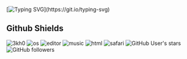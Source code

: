 [![Typing SVG](https://readme-typing-svg.herokuapp.com?font=menlo&color=%FFF1C8&height=60&width=600&lines=CrazyH+-+A+Python+Developer+;Loves+Every+Cat+In+The+World!;Loves+Fresh+Air!)](https://git.io/typing-svg)

<h2>Github Shields</h2>
<p align="left"> 
  <img src="https://komarev.com/ghpvc/?username=cph101&label=Profile Visitors&color=001eff&style=flat" alt="3kh0" /> 
  <img href="https://www.apple.com/macos/" src="https://img.shields.io/badge/OS-MacOS-lightgrey/?logo=macos" alt="os">
  <img href="https://developer.apple.com/xcode/" src="https://img.shields.io/badge/Editor-XCode-blue/?logo=xcode" alt="editor">
  <img href="https://www.apple.com/uk/apple-music/" src="https://img.shields.io/badge/Listens%20to-Apple%20Music-FA233B/?logo=applemusic&logoColor=warning&color=FA233B" alt="music">
  <img src="https://img.shields.io/badge/Knows-HTML-blue/?logo=html5&logoColor=warning&color=orange" alt="html">
  <img href="https://www.apple.com/uk/safari/" alt="safari" src="https://img.shields.io/badge/Uses-Safari-blue/?logo=safari&logocolor=blue&color=blue">
  <img alt="GitHub User's stars" src="https://img.shields.io/github/stars/crazyh2?color=yellow&label=User%20Stars&logo=github&logoColor=yellow">
  <img alt="GitHub followers" src="https://img.shields.io/github/followers/crazyh2?color=g&label=User%20Followers&logo=github">
       </p>
